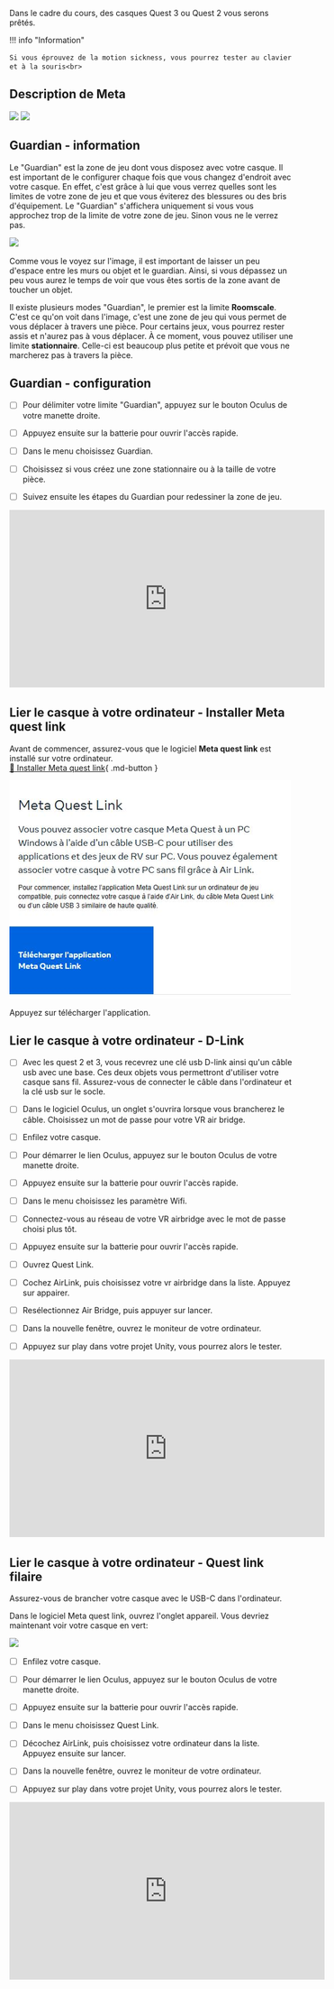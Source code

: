 Dans le cadre du cours, des casques Quest 3 ou Quest 2 vous serons prêtés.   


!!! info "Information"

    Si vous éprouvez de la motion sickness, vous pourrez tester au clavier et à la souris<br>

      

## Description de Meta

<img src="../images/quest.jpg">

<img src="../images/hardware.jpg">

      

## Guardian - information
Le "Guardian" est la zone de jeu dont vous disposez avec votre casque. Il est important de le configurer chaque fois que vous changez d'endroit avec votre casque. En effet, c'est grâce à lui que vous verrez quelles sont les limites de votre zone de jeu et que vous éviterez des blessures ou des bris d'équipement. Le "Guardian" s'affichera uniquement si vous vous approchez trop de la limite de votre zone de jeu. Sinon vous ne le verrez pas.   

<img src="../images/guardian.jpg">

Comme vous le voyez sur l'image, il est important de laisser un peu d'espace entre les murs ou objet et le guardian. Ainsi, si vous dépassez un peu vous aurez le temps de voir que vous êtes sortis de la zone avant de toucher un objet.   

Il existe plusieurs modes "Guardian", le premier est la limite **Roomscale**. C'est ce qu'on voit dans l'image, c'est une zone de jeu qui vous permet de vous déplacer à travers une pièce. Pour certains jeux, vous pourrez rester assis et n'aurez pas à vous déplacer. À ce moment, vous pouvez utiliser une limite **stationnaire**. Celle-ci est beaucoup plus petite et prévoit que vous ne marcherez pas à travers la pièce.   


## Guardian - configuration
- [ ] Pour délimiter votre limite "Guardian", appuyez sur le bouton Oculus de votre manette droite.
- [ ] Appuyez ensuite sur la batterie pour ouvrir l'accès rapide.
- [ ] Dans le menu choisissez Guardian.
- [ ] Choisissez si vous créez une zone stationnaire ou à la taille de votre pièce.
- [ ] Suivez ensuite les étapes du Guardian pour redessiner la zone de jeu.
      

<iframe width="560" height="315" src="https://www.youtube.com/embed/GxF2-rlt0IY?si=W4MNCkrnkY_PcGte" title="YouTube video player" frameborder="0" allow="accelerometer; autoplay; clipboard-write; encrypted-media; gyroscope; picture-in-picture; web-share" referrerpolicy="strict-origin-when-cross-origin" allowfullscreen></iframe>

      

## Lier le casque à votre ordinateur - Installer Meta quest link
Avant de commencer, assurez-vous que le logiciel <b>Meta quest link</b> est installé sur votre ordinateur.   
[📁 Installer Meta quest link](https://www.meta.com/ca/fr/quest/setup/){ .md-button }   <br>

<img src="../images/link.jpg">

Appuyez sur télécharger l'application.   

## Lier le casque à votre ordinateur - D-Link
- [ ] Avec les quest 2 et 3, vous recevrez une clé usb D-link ainsi qu'un câble usb avec une base. Ces deux objets vous permettront d'utiliser votre casque sans fil. Assurez-vous de connecter le câble dans l'ordinateur et la clé usb sur le socle. 
- [ ] Dans le logiciel Oculus, un onglet s'ouvrira lorsque vous brancherez le câble. Choisissez un mot de passe pour votre VR air bridge.
- [ ] Enfilez votre casque.
- [ ] Pour démarrer le lien Oculus, appuyez sur le bouton Oculus de votre manette droite.
- [ ] Appuyez ensuite sur la batterie pour ouvrir l'accès rapide.
- [ ] Dans le menu choisissez les paramètre Wifi.
- [ ] Connectez-vous au réseau de votre VR airbridge avec le mot de passe choisi plus tôt. 
- [ ] Appuyez ensuite sur la batterie pour ouvrir l'accès rapide.
- [ ] Ouvrez Quest Link.
- [ ] Cochez AirLink, puis choisissez votre vr airbridge dans la liste. Appuyez sur appairer.
- [ ] Resélectionnez Air Bridge, puis appuyer sur lancer.
- [ ] Dans la nouvelle fenêtre, ouvrez le moniteur de votre ordinateur.
- [ ] Appuyez sur play dans votre projet Unity, vous pourrez alors le tester.


<iframe width="560" height="315" src="https://www.youtube.com/embed/p324GCn2jjY?si=X09LFknL5Z9OYBRK" title="YouTube video player" frameborder="0" allow="accelerometer; autoplay; clipboard-write; encrypted-media; gyroscope; picture-in-picture; web-share" referrerpolicy="strict-origin-when-cross-origin" allowfullscreen></iframe>  

## Lier le casque à votre ordinateur - Quest link filaire
Assurez-vous de brancher votre casque avec le USB-C dans l'ordinateur.   

Dans le logiciel Meta quest link, ouvrez l'onglet appareil. Vous devriez maintenant voir votre casque en vert:   

<img src="../images/detection.jpg">

- [ ] Enfilez votre casque.
- [ ] Pour démarrer le lien Oculus, appuyez sur le bouton Oculus de votre manette droite.
- [ ] Appuyez ensuite sur la batterie pour ouvrir l'accès rapide.
- [ ] Dans le menu choisissez Quest Link.
- [ ] Décochez AirLink, puis choisissez votre ordinateur dans la liste. Appuyez ensuite sur lancer.
- [ ] Dans la nouvelle fenêtre, ouvrez le moniteur de votre ordinateur.
- [ ] Appuyez sur play dans votre projet Unity, vous pourrez alors le tester.


<iframe width="560" height="315" src="https://www.youtube.com/embed/ta09UeUbT5s?si=iDjIcWSqUZKP0MZo" title="YouTube video player" frameborder="0" allow="accelerometer; autoplay; clipboard-write; encrypted-media; gyroscope; picture-in-picture; web-share" referrerpolicy="strict-origin-when-cross-origin" allowfullscreen></iframe>
